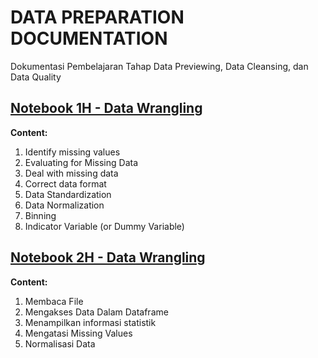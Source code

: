 # DATA PREPARATION DOCUMENTATION
Dokumentasi Pembelajaran Tahap Data Previewing, Data Cleansing, dan Data Quality


## [Notebook 1H - Data Wrangling](https://github.com/dikoharyadhanto/Data-Preparation-Documentation/blob/80de24b5c9df7c9ed4a91a2d8a8ccad031bda146/%232_data-wrangling.ipynb)

**Content:**

1. Identify missing values
2. Evaluating for Missing Data
3. Deal with missing data
4. Correct data format
5. Data Standardization
6. Data Normalization
7. Binning
8. Indicator Variable (or Dummy Variable)

## [Notebook 2H - Data Wrangling](https://github.com/dikoharyadhanto/Data-Preparation-Documentation/blob/884119f644439beeaf5a715f6e35b63dd4d12e01/Data_Wrangling_With_Python.ipynb)

**Content:**

1. Membaca File
2. Mengakses Data Dalam Dataframe
5. Menampilkan informasi statistik
6. Mengatasi Missing Values
7. Normalisasi Data
